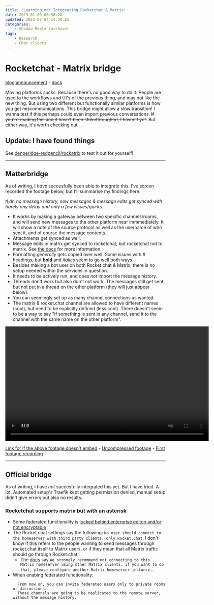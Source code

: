 ```yaml
---
title: 'Learning.md: Integrating Rocketchat & Matrix'
date: 2023-01-09 06:58:28
updated: 2023-07-04 14:28:25
categories:
    - Shadow Realm (archive)
tags:
    - Research
    - Chat clients
---
```


# Rocketchat - Matrix bridge
[blog announcement](https://matrix.org/blog/2022/05/30/welcoming-rocket-chat-to-matrix) - [docs](https://docs.rocket.chat/guides/administration/admin-panel/settings/federation/matrix-bridge)

Moving platforms sucks. Because there's no good way to do it. People are used to the workflows and UI's of the previous thing, and may not like the new thing. But using two different but functionally similar platforms is how you get miscommunications. This bridge might allow a slow transition! I wanna test if this perhaps could even import previous conversations. ~~If you're reading this and it hasn't been strikethroughed, I haven't yet.~~ But either way, it's worth checking out.

## Update: I have found things

See [denperidge-redpencil/rockatrix](https://github.com/Denperidge-Redpencil/rockatrix) to test it out for yourself!

---

## Matterbridge
As of writing, I *have* succesfully been able to integrate this.
I've screen recorded the footage below, but I'll summarise my findings here.

*tl;dr: no message history, new messages & message edits get synced with barely any delay and only a few issues/quirks.* 


- It works by making a gateway between two specific channels/rooms, and will send new messages to the other platform near immmediately. It will show a note of the source protocol as well as the username of who sent it, and of course the message contents.
- Attachments get synced as well.
- Message edits in matrix get synced to rocketchat, but rocketchat not to matrix. See [the docs](https://github.com/42wim/matterbridge/wiki/Features#message-edits-and-deletes) for more information.
- Formatting *generally* gets copied over well. Some issues with # headings, but **bold** and *italics* seem to go well both ways. 
- Besides making a bot user on both Rocket.chat & Matrix, there is no setup needed within the services in question.
- It needs to be actively run, and does *not* import the message history.
- Threads don't work but also don't not work. The messages still get sent, but not put in a thread on the other platform (they will just appear below).
- You can seemingly set up as many channel connections as wanted.
- The matrix & rocket.chat channel are allowed to have different names (cool), but need to be explicitly defined (less cool). There doesn't seem to be a way to say "if something is sent in any channel, send it to the channel with the same name on the other platform".

<video width="640" height="360" src="https://github.com/Denperidge-Redpencil/Learning.md/assets/27348469/424cb716-87f3-434d-93d0-8e16582e4dac" controls></video>


[Link for if the above footage doesn't embed](assets/learning-md/Rocketchat-Matrix-Matterbridge-v2.mp4) - [Uncompressed footage](assets/learning-md/Rocketchat-Matrix-Matterbridge-v2-uncompressed.mkv) - [First footage recording](assets/learning-md/Rocketchat-Matrix-Matterbridge-v1.webm)

---

## Official bridge
As of writing, I have *not* succesfully integrated this yet. But I have tried. A lot. Automated setup's Traefik kept getting permission denied, manual setup didn't give errors but also no results.

### Rocketchat supports matrix but with an asterisk
- Some federated functionality is [locked behind enterprise editon and/or not encryptable](https://docs.rocket.chat/guides/administration/admin-panel/settings/federation/matrix-bridge/matrix-users-guide/create-a-federated-rooms#creating-a-multi-user-direct-message-using-slash-command-enterprise-edition-only)
- The Rocket.chat settings say the following: `No user should connect to the homeserver with third party clients, only Rocket.Chat`. I don't know if this refers to the people wanting to send messages through rocket.chat itself to Matrix users, or if they mean that all Matrix traffic should go through Rocket.chat.
    - The [docs](https://docs.rocket.chat/guides/administration/admin-panel/settings/federation/matrix-bridge/matrix-admin-guide/matrixbridge-configuration) say `We strongly recommend not connecting to this Matrix homeserver using other Matrix clients, if you want to do that, please configure another Matrix homeserver instance.`.
- When enabing federated functionality:
  ```
    From now on, you can invite federated users only to private rooms or discussions.
    Those channels are going to be replicated to the remote server, without the message history.
  ```
